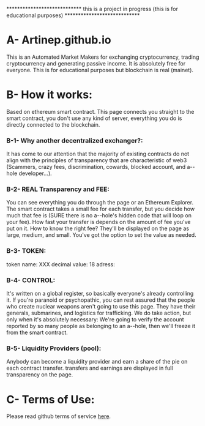 **************************** this is a project in progress (this is for educational purposes) ****************************

# A- Artinep.github.io
This is an Automated Market Makers for exchanging cryptocurrency, trading cryptocurrency and generating passive income. It is absolutely free for everyone.
This is for educational purposes but blockchain is real (mainet).

# B- How it works:
Based on ethereum smart contract.
This page connects you straight to the smart contract, you don't use any kind of server, everything you do is directly connected to the blockchain.

### B-1- Why another decentralized exchanger?:
It has come to our attention that the majority of existing contracts do not align with the principles of transparency that are characteristic of web3 (Scammers, crazy fees, discrimination, cowards, blocked account, and a--hole developer...).

### B-2- REAL Transparency and FEE:
You can see everything you do through the page or an Ethereum Explorer. The smart contract takes a small fee for each transfer, but you decide how much that fee is (SURE there is no a--hole's hidden code that will loop on your fee).
How fast your transfer is depends on the amount of fee you've put on it.
How to know the right fee? They'll be displayed on the page as large, medium, and small. You've got the option to set the value as needed.

### B-3- TOKEN:
token name: XXX
decimal value: 18
adress:

### B-4- CONTROL:
It's written on a global register, so basically everyone's already controlling it.
If you're paranoid or psychopathic, you can rest assured that the people who create nuclear weapons aren't going to use this page. They have their generals, submarines, and logistics for trafficking.
We do take action, but only when it's absolutely necessary: We're going to verify the account reported by so many people as belonging to an a--hole, then we'll freeze it from the smart contract.

### B-5- Liquidity Providers (pool):
Anybody can become a liquidity provider and earn a share of the pie on each contract transfer. transfers and earnings are displayed in full transparency on the page.

# C- Terms of Use:
Please read github terms of service [here](https://docs.github.com/en/site-policy/github-terms/github-terms-of-service).